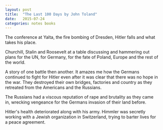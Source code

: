 ```yaml
---
layout: post
title:  "The Last 100 Days by John Toland"
date:   2015-07-24
categories: notes books
---
```


The conference at Yalta, the fire bombing of Dresden, Hitler falls and what takes his place.

Churchill, Stalin and Roosevelt at a table discussing and hammering out plans for the UN, for Germany, for the fate of Poland, Europe and the rest of the world.

A story of one battle then another.  It amazes me how the Germans continued to fight for Hitler even after it was clear that there was no hope in the war. They destroyed their own bridges, factories and country as they retreated from the Americans and the Russians.

The Russians had a viscous reputation of rape and brutality as they came in, wrecking vengeance for the Germans invasion of their land before.

Hitler's health deteriorated along with his army. Himmler was secretly working with a Jewish organization in Switzerland, trying to barter lives for a peace agreement.